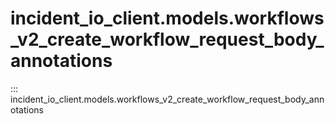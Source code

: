 # incident_io_client.models.workflows_v2_create_workflow_request_body_annotations

::: incident_io_client.models.workflows_v2_create_workflow_request_body_annotations